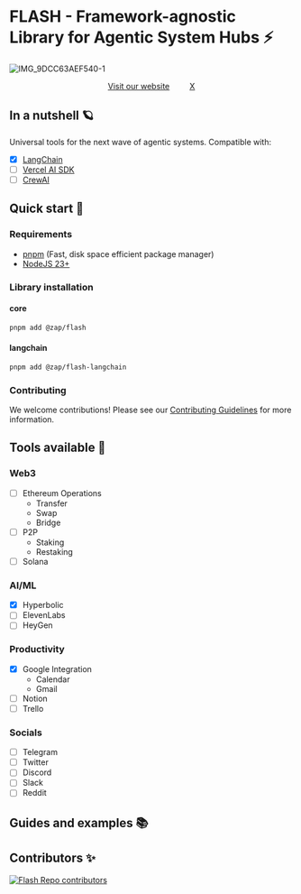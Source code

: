# FLASH - Framework-agnostic Library for Agentic System Hubs ⚡️
![IMG_9DCC63AEF540-1](https://github.com/user-attachments/assets/98769069-b715-4b6c-8134-fbb63bebf024)

<div align="center">
  
[Visit our website](https://www.0xzap.com/)         [X](https://x.com/0xZapLab)

</div>

## In a nutshell 🪐
Universal tools for the next wave of agentic systems. Compatible with:
- [x] [LangChain](https://www.langchain.com/)
- [ ] [Vercel AI SDK](https://sdk.vercel.ai/)
- [ ] [CrewAI](https://www.crewai.io/)

## Quick start 🚀

### Requirements
- [pnpm](https://pnpm.io/) (Fast, disk space efficient package manager)
- [NodeJS 23+](https://docs.npmjs.com/downloading-and-installing-node-js-and-npm)
### Library installation
#### core
```bash
pnpm add @zap/flash
```
#### langchain
```bash
pnpm add @zap/flash-langchain
```

### Contributing
We welcome contributions! Please see our [Contributing Guidelines](CONTRIBUTING.md) for more information.

## Tools available 🧰
### Web3
- [ ] Ethereum Operations
  - Transfer
  - Swap
  - Bridge
- [ ] P2P
  - Staking
  - Restaking
- [ ] Solana 
### AI/ML
- [x] Hyperbolic
- [ ] ElevenLabs
- [ ] HeyGen
### Productivity
- [x] Google Integration
  - Calendar
  - Gmail
- [ ] Notion
- [ ] Trello
### Socials
- [ ] Telegram
- [ ] Twitter
- [ ] Discord
- [ ] Slack
- [ ] Reddit

## Guides and examples 📚

## Contributors ✨
<a href="https://github.com/0xZap/flash/graphs/contributors">
  <img src="https://contrib.rocks/image?repo=0xZap/flash" alt="Flash Repo contributors" />
</a>
